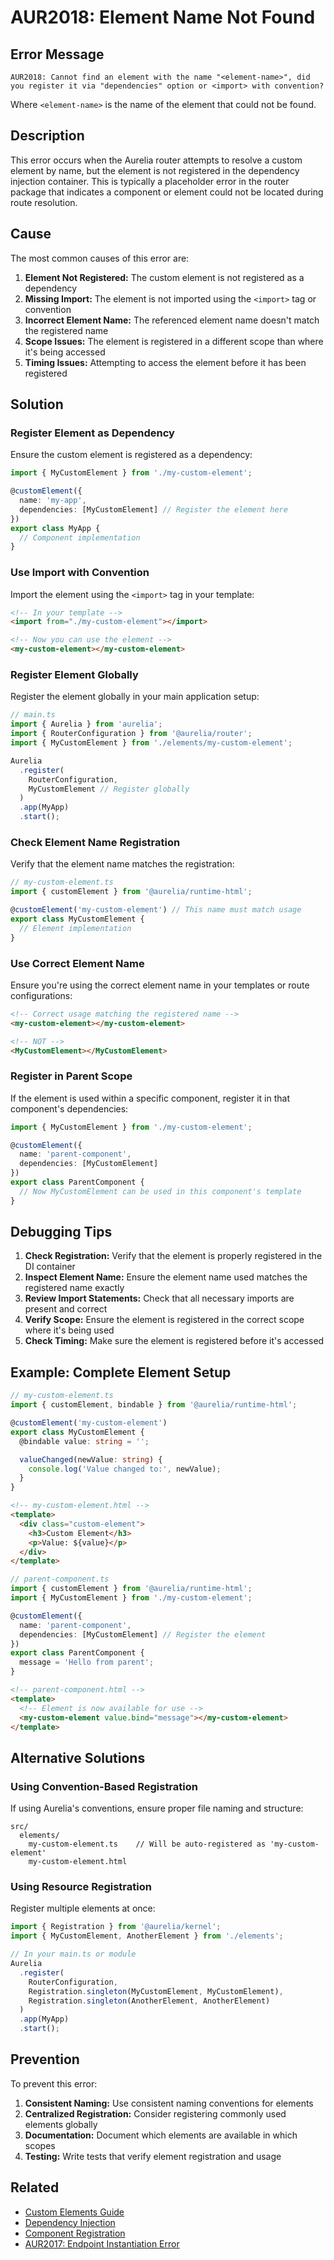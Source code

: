 # AUR2018: Element Name Not Found

## Error Message

`AUR2018: Cannot find an element with the name "<element-name>", did you register it via "dependencies" option or <import> with convention?`

Where `<element-name>` is the name of the element that could not be found.

## Description

This error occurs when the Aurelia router attempts to resolve a custom element by name, but the element is not registered in the dependency injection container. This is typically a placeholder error in the router package that indicates a component or element could not be located during route resolution.

## Cause

The most common causes of this error are:

1. **Element Not Registered:** The custom element is not registered as a dependency
2. **Missing Import:** The element is not imported using the `<import>` tag or convention
3. **Incorrect Element Name:** The referenced element name doesn't match the registered name
4. **Scope Issues:** The element is registered in a different scope than where it's being accessed
5. **Timing Issues:** Attempting to access the element before it has been registered

## Solution

### Register Element as Dependency

Ensure the custom element is registered as a dependency:

```typescript
import { MyCustomElement } from './my-custom-element';

@customElement({
  name: 'my-app',
  dependencies: [MyCustomElement] // Register the element here
})
export class MyApp {
  // Component implementation
}
```

### Use Import with Convention

Import the element using the `<import>` tag in your template:

```html
<!-- In your template -->
<import from="./my-custom-element"></import>

<!-- Now you can use the element -->
<my-custom-element></my-custom-element>
```

### Register Element Globally

Register the element globally in your main application setup:

```typescript
// main.ts
import { Aurelia } from 'aurelia';
import { RouterConfiguration } from '@aurelia/router';
import { MyCustomElement } from './elements/my-custom-element';

Aurelia
  .register(
    RouterConfiguration,
    MyCustomElement // Register globally
  )
  .app(MyApp)
  .start();
```

### Check Element Name Registration

Verify that the element name matches the registration:

```typescript
// my-custom-element.ts
import { customElement } from '@aurelia/runtime-html';

@customElement('my-custom-element') // This name must match usage
export class MyCustomElement {
  // Element implementation
}
```

### Use Correct Element Name

Ensure you're using the correct element name in your templates or route configurations:

```html
<!-- Correct usage matching the registered name -->
<my-custom-element></my-custom-element>

<!-- NOT -->
<MyCustomElement></MyCustomElement>
```

### Register in Parent Scope

If the element is used within a specific component, register it in that component's dependencies:

```typescript
import { MyCustomElement } from './my-custom-element';

@customElement({
  name: 'parent-component',
  dependencies: [MyCustomElement]
})
export class ParentComponent {
  // Now MyCustomElement can be used in this component's template
}
```

## Debugging Tips

1. **Check Registration:** Verify that the element is properly registered in the DI container
2. **Inspect Element Name:** Ensure the element name used matches the registered name exactly
3. **Review Import Statements:** Check that all necessary imports are present and correct
4. **Verify Scope:** Ensure the element is registered in the correct scope where it's being used
5. **Check Timing:** Make sure the element is registered before it's accessed

## Example: Complete Element Setup

```typescript
// my-custom-element.ts
import { customElement, bindable } from '@aurelia/runtime-html';

@customElement('my-custom-element')
export class MyCustomElement {
  @bindable value: string = '';

  valueChanged(newValue: string) {
    console.log('Value changed to:', newValue);
  }
}
```

```html
<!-- my-custom-element.html -->
<template>
  <div class="custom-element">
    <h3>Custom Element</h3>
    <p>Value: ${value}</p>
  </div>
</template>
```

```typescript
// parent-component.ts
import { customElement } from '@aurelia/runtime-html';
import { MyCustomElement } from './my-custom-element';

@customElement({
  name: 'parent-component',
  dependencies: [MyCustomElement] // Register the element
})
export class ParentComponent {
  message = 'Hello from parent';
}
```

```html
<!-- parent-component.html -->
<template>
  <!-- Element is now available for use -->
  <my-custom-element value.bind="message"></my-custom-element>
</template>
```

## Alternative Solutions

### Using Convention-Based Registration

If using Aurelia's conventions, ensure proper file naming and structure:

```
src/
  elements/
    my-custom-element.ts    // Will be auto-registered as 'my-custom-element'
    my-custom-element.html
```

### Using Resource Registration

Register multiple elements at once:

```typescript
import { Registration } from '@aurelia/kernel';
import { MyCustomElement, AnotherElement } from './elements';

// In your main.ts or module
Aurelia
  .register(
    RouterConfiguration,
    Registration.singleton(MyCustomElement, MyCustomElement),
    Registration.singleton(AnotherElement, AnotherElement)
  )
  .app(MyApp)
  .start();
```

## Prevention

To prevent this error:

1. **Consistent Naming:** Use consistent naming conventions for elements
2. **Centralized Registration:** Consider registering commonly used elements globally
3. **Documentation:** Document which elements are available in which scopes
4. **Testing:** Write tests that verify element registration and usage

## Related

- [Custom Elements Guide](../../components/creating-components/)
- [Dependency Injection](../../getting-to-know-aurelia/dependency-injection-di/)
- [Component Registration](../../components/)
- [AUR2017: Endpoint Instantiation Error](./aur2017.md)
